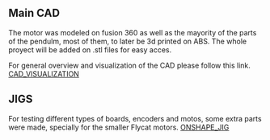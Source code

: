 ## Main CAD

The motor was modeled on fusion 360 as well as the mayority of the parts of the pendulm, most of them, to later be 3d printed on ABS.
The whole proyect will be added on .stl files for easy acces.

For general overview and visualization of the CAD please follow this link.
[CAD_VISUALIZATION](https://a360.co/3zirjAv)

## JIGS

For testing different types of boards, encoders and motos, some extra parts were made, specially for the smaller Flycat motors.
[ONSHAPE_JIG](https://cad.onshape.com/documents/1cb36b455ca4b29d0f4b3d49/w/a9b016aa7c0d7b4668199603/e/a02553beb25af3a7854c69cc)
